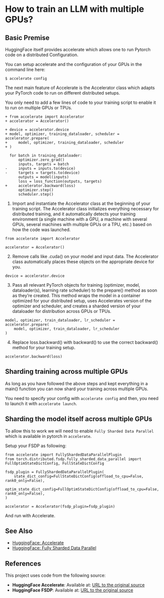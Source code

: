 # How to train an LLM with multiple GPUs?

## Basic Premise
HuggingFace itself provides accelerate which allows one to run Pytorch code on a distributed Configuration. 


You can setup accelerate and the configuration of your GPUs in the command line here:
```
$ accelerate config
```

The next main feature of Accelerate is the Accelerator class which adapts your PyTorch code to run on different distributed setups.

You only need to add a few lines of code to your training script to enable it to run on multiple GPUs or TPUs.
```
+ from accelerate import Accelerator
+ accelerator = Accelerator()

+ device = accelerator.device
+ model, optimizer, training_dataloader, scheduler = accelerator.prepare(
+     model, optimizer, training_dataloader, scheduler
+ )

  for batch in training_dataloader:
      optimizer.zero_grad()
      inputs, targets = batch
-     inputs = inputs.to(device)
-     targets = targets.to(device)
      outputs = model(inputs)
      loss = loss_function(outputs, targets)
+     accelerator.backward(loss)
      optimizer.step()
      scheduler.step()
```
1. Import and instantiate the Accelerator class at the beginning of your training script. The Accelerator class initializes everything necessary for distributed training, and it automatically detects your training environment (a single machine with a GPU, a machine with several GPUs, several machines with multiple GPUs or a TPU, etc.) based on how the code was launched.

```
from accelerate import Accelerator

accelerator = Accelerator()
```
2. Remove calls like .cuda() on your model and input data. The Accelerator class automatically places these objects on the appropriate device for you.
```
device = accelerator.device
```
3. Pass all relevant PyTorch objects for training (optimizer, model, dataloader(s), learning rate scheduler) to the prepare() method as soon as they’re created. This method wraps the model in a container optimized for your distributed setup, uses Accelerates version of the optimizer and scheduler, and creates a sharded version of your dataloader for distribution across GPUs or TPUs.
```
model, optimizer, train_dataloader, lr_scheduler = accelerator.prepare(
    model, optimizer, train_dataloader, lr_scheduler
)
```
4. Replace loss.backward() with backward() to use the correct backward() method for your training setup.
```
accelerator.backward(loss)
```
## Sharding training across multiple GPUs
As long as you have followed the above steps and kept everything in a main() function you can now shard your training across multiple GPUs.


You need to specify your config with `accelerate config` and then, you need to launch it with `accelerate launch`.

## Sharding the model itself across multiple GPUs
To allow this to work we will need to enable `Fully Sharded Data Parallel` which is available in pytorch in `accelerate`.

Setup your FSDP as following:

```
from accelerate import FullyShardedDataParallelPlugin
from torch.distributed.fsdp.fully_sharded_data_parallel import FullOptimStateDictConfig, FullStateDictConfig

fsdp_plugin = FullyShardedDataParallelPlugin(
    state_dict_config=FullStateDictConfig(offload_to_cpu=False, rank0_only=False),
    optim_state_dict_config=FullOptimStateDictConfig(offload_to_cpu=False, rank0_only=False),
)

accelerator = Accelerator(fsdp_plugin=fsdp_plugin)
```

And run with Accelerate.


## See Also
- [HuggingFace: Accelerate](https://huggingface.co/docs/accelerate/index)
- [HuggingFace: Fully Sharded Data Parallel](https://huggingface.co/docs/accelerate/usage_guides/fsdp)


## References

This project uses code from the following source:
- **HuggingFace Accelerate**: Available at: [URL to the original source](https://huggingface.co/docs/accelerate/index)
- **HuggingFace FSDP**: Available at: [URL to the original source]((https://huggingface.co/docs/accelerate/usage_guides/fsdp))